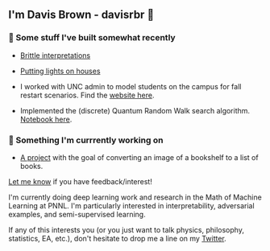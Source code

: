 ## I'm Davis Brown - davisrbr 👋 

### 🤖 Some stuff I've built somewhat recently
- [Brittle interpretations](https://arxiv.org/abs/2110.07120)

- [Putting lights on houses](https://share.streamlit.io/davisrbr/holiday-lights/main/main.py)

- I worked with UNC admin to model students on the campus for fall restart scenarios. Find the [website here](https://davisrbr.github.io/fall2020unc/).

- Implemented the (discrete) Quantum Random Walk search algorithm. [Notebook here](https://github.com/nickk124/quantumsearch/blob/master/random_walk_search.ipynb).

### 🔨 Something I'm currrently working on

- [A project](https://lookshelf.app/) with the goal of converting an image of a bookshelf to a list of books.

[Let me know](https://twitter.com/davisbrownr) if you have feedback/interest!

I'm currently doing deep learning work and research in the Math of Machine Learning at PNNL. I'm particularly interested in interpretability, adversarial examples, and semi-supervised learning.

If any of this interests you (or you just want to talk physics, philosophy, statistics, EA, etc.), don't hesitate to drop me a line on my [Twitter](https://twitter.com/davisbrownr).  
